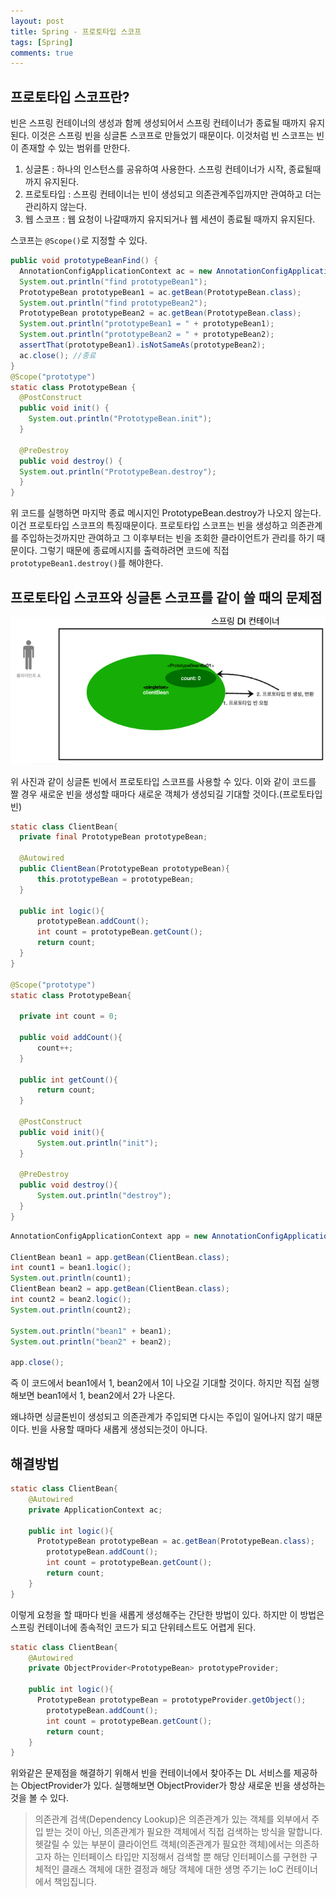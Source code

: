 ```yaml
---
layout: post
title: Spring - 프로토타입 스코프
tags: [Spring]
comments: true
---
```


## 프로토타입 스코프란?

빈은 스프링 컨테이너의 생성과 함께 생성되어서 스프링 컨테이너가 종료될 때까지 유지된다. 이것은 스프링 빈을 싱글톤 스코프로 만들었기 때문이다. 이것처럼 빈 스코프는 빈이 존재할 수 있는 범위를 만한다.

1. 싱글톤 : 하나의 인스턴스를 공유하여 사용한다. 스프링 컨테이너가 시작, 종료될때까지 유지된다.
2. 프로토타입 : 스프링 컨테이너는 빈이 생성되고 의존관계주입까지만 관여하고 더는 관리하지 않는다.
3. 웹 스코프 : 웹 요청이 나갈때까지 유지되거나 웹 세션이 종료될 때까지 유지된다.

스코프는 `@Scope()`로 지정할 수 있다.

```java
public void prototypeBeanFind() {
  AnnotationConfigApplicationContext ac = new AnnotationConfigApplicationContext(PrototypeBean.class);
  System.out.println("find prototypeBean1");
  PrototypeBean prototypeBean1 = ac.getBean(PrototypeBean.class);
  System.out.println("find prototypeBean2");
  PrototypeBean prototypeBean2 = ac.getBean(PrototypeBean.class);
  System.out.println("prototypeBean1 = " + prototypeBean1);
  System.out.println("prototypeBean2 = " + prototypeBean2);
  assertThat(prototypeBean1).isNotSameAs(prototypeBean2);
  ac.close(); //종료
}
@Scope("prototype")
static class PrototypeBean {
  @PostConstruct
  public void init() {
    System.out.println("PrototypeBean.init");
  }

  @PreDestroy
  public void destroy() {
  System.out.println("PrototypeBean.destroy");
  }
}

```

위 코드를 실행하면 마지막 종료 메시지인 PrototypeBean.destroy가 나오지 않는다. 이건 프로토타입 스코프의 특징때문이다. 프로토타입 스코프는 빈을 생성하고 의존관계를 주입하는것까지만 관여하고 그 이후부터는 빈을 조회한 클라이언트가 관리를 하기 때문이다. 그렇기 때문에 종료메시지를 출력하려면 코드에 직접 `prototypeBean1.destroy()`를 해야한다.

## 프로토타입 스코프와 싱글톤 스코프를 같이 쓸 때의 문제점

![singleton1](/assets/img/scope.PNG)

위 사진과 같이 싱글톤 빈에서 프로토타입 스코프를 사용할 수 있다. 이와 같이 코드를 짤 경우 새로운 빈을 생성할 때마다 새로운 객체가 생성되길 기대할 것이다.(프로토타입 빈)

```java
static class ClientBean{
  private final PrototypeBean prototypeBean;
  
  @Autowired
  public ClientBean(PrototypeBean prototypeBean){
      this.prototypeBean = prototypeBean;
  }
  
  public int logic(){
      prototypeBean.addCount();
      int count = prototypeBean.getCount();
      return count;
  }
}

@Scope("prototype")
static class PrototypeBean{
  
  private int count = 0;
  
  public void addCount(){
      count++;
  }
  
  public int getCount(){
      return count;
  }
  
  @PostConstruct 
  public void init(){
      System.out.println("init");
  }
  
  @PreDestroy 
  public void destroy(){
      System.out.println("destroy");
  }
}
```

```java
AnnotationConfigApplicationContext app = new AnnotationConfigApplicationContext(ClientBean.class, PrototypeBean.class);
        
ClientBean bean1 = app.getBean(ClientBean.class);
int count1 = bean1.logic();
System.out.println(count1);
ClientBean bean2 = app.getBean(ClientBean.class);
int count2 = bean2.logic();
System.out.println(count2);

System.out.println("bean1" + bean1);
System.out.println("bean2" + bean2);

app.close();
```

즉 이 코드에서 bean1에서 1, bean2에서 1이 나오길 기대할 것이다. 하지만 직접 실행해보면 bean1에서 1, bean2에서 2가 나온다.

왜냐하면 싱글톤빈이 생성되고 의존관계가 주입되면 다시는 주입이 일어나지 않기 때문이다. 빈을 사용할 때마다 새롭게 생성되는것이 아니다.

## 해결방법

```java
static class ClientBean{
    @Autowired
    private ApplicationContext ac;
    
    public int logic(){
      PrototypeBean prototypeBean = ac.getBean(PrototypeBean.class);
        prototypeBean.addCount();
        int count = prototypeBean.getCount();
        return count;
    }
}
```

이렇게 요청을 할 때마다 빈을 새롭게 생성해주는 간단한 방법이 있다. 하지만 이 방법은 스프링 컨테이너에 종속적인 코드가 되고 단위테스트도 어렵게 된다.

```java
static class ClientBean{
    @Autowired
    private ObjectProvider<PrototypeBean> prototypeProvider;
    
    public int logic(){
      PrototypeBean prototypeBean = prototypeProvider.getObject();
        prototypeBean.addCount();
        int count = prototypeBean.getCount();
        return count;
    }
}
```

위와같은 문제점을 해결하기 위해서 빈을 컨테이너에서 찾아주는 DL 서비스를 제공하는 ObjectProvider가 있다. 실행해보면 ObjectProvider가 항상 새로운 빈을 생성하는것을 볼 수 있다.

> 의존관계 검색(Dependency Lookup)은 의존관계가 있는 객체를 외부에서 주입 받는 것이 아닌, 의존관계가 필요한 객체에서 직접 검색하는 방식을 말합니다. 헷갈릴 수 있는 부분이 클라이언트 객체(의존관계가 필요한 객체)에서는 의존하고자 하는 인터페이스 타입만 지정해서 검색할 뿐 해당 인터페이스를 구현한 구체적인 클래스 객체에 대한 결정과 해당 객체에 대한 생명 주기는 IoC 컨테이너에서 책임집니다.

